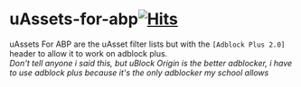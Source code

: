 # uAssets-for-abp[![Hits](https://hits.seeyoufarm.com/api/count/incr/badge.svg?url=https%3A%2F%2Fgithub.com%2Fqfoxb%2FuAssts-for-abp&count_bg=%2379C83D&title_bg=%23555555&icon=&icon_color=%23E7E7E7&title=hits&edge_flat=false)](https://hits.seeyoufarm.com)
uAssets For ABP are the uAsset filter lists but with the ```[Adblock Plus 2.0]``` header to allow it to work on adblock plus.         
*Don't tell anyone i said this, but uBlock Origin is the better adblocker, i have to use adblock plus because it's the only adblocker my school allows*

